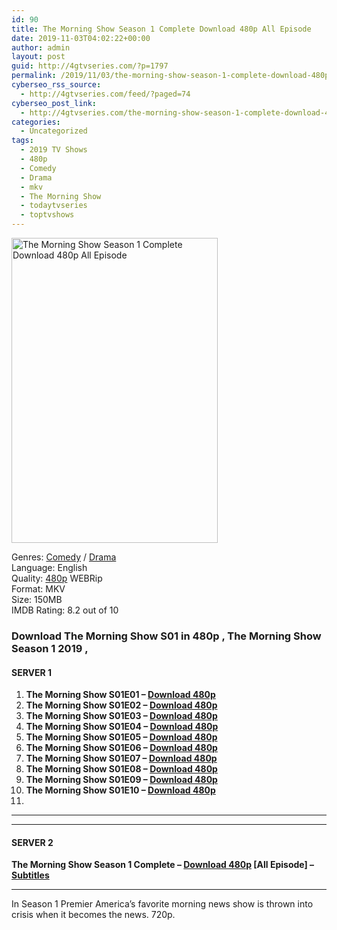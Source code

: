 ```yaml
---
id: 90
title: The Morning Show Season 1 Complete Download 480p All Episode
date: 2019-11-03T04:02:22+00:00
author: admin
layout: post
guid: http://4gtvseries.com/?p=1797
permalink: /2019/11/03/the-morning-show-season-1-complete-download-480p-all-episode/
cyberseo_rss_source:
  - http://4gtvseries.com/feed/?paged=74
cyberseo_post_link:
  - http://4gtvseries.com/the-morning-show-season-1-complete-download-480p-all-episode/
categories:
  - Uncategorized
tags:
  - 2019 TV Shows
  - 480p
  - Comedy
  - Drama
  - mkv
  - The Morning Show
  - todaytvseries
  - toptvshows
---
```

<img loading="lazy" class="aligncenter" src="https://4.bp.blogspot.com/-NUeWToNPbFo/Xb5ODRoyYjI/AAAAAAAAAH4/Ei5cI4c8gOwsgUBpOxxN3-IsLNUICKuVwCK4BGAYYCw/s1600/The%2BMorning%2BShow%2BSeason%2B1.jpg" alt="The Morning Show Season 1 Complete Download 480p All Episode" width="330" height="488" />

Genres: <a href="http://4gtvseries.com/tag/comedy/" data-wpel-link="internal">Comedy</a> /&nbsp;<a href="http://4gtvseries.com/tag/drama/" data-wpel-link="internal">Drama</a>  
Language: English  
Quality:&nbsp;<a href="http://4gtvseries.com/tag/480p/" data-wpel-link="internal">480p</a> WEBRip  
Format: MKV  
Size: 150MB  
IMDB Rating: 8.2 out of 10

### **Download The Morning Show S01 in 480p , The Morning Show Season 1 2019 ,&nbsp;**

#### <span><strong>SERVER 1</strong></span>

  1. **The Morning Show S01E01 – <a href="http://slink.dl480p.xyz/ixxR" data-wpel-link="external" target="_blank" rel="nofollow external noopener noreferrer" class="wpel-icon-left"><i class="wpel-icon fa fa-download" aria-hidden="true"></i>Download 480p</a>**
  2. **The Morning Show S01E02 – <a href="http://slink.dl480p.xyz/5jIf" data-wpel-link="external" target="_blank" rel="nofollow external noopener noreferrer" class="wpel-icon-left"><i class="wpel-icon fa fa-download" aria-hidden="true"></i>Download 480p</a>**
  3. **The Morning Show S01E03 – <a href="http://slink.dl480p.xyz/h3WnT" data-wpel-link="external" target="_blank" rel="nofollow external noopener noreferrer" class="wpel-icon-left"><i class="wpel-icon fa fa-download" aria-hidden="true"></i>Download 480p</a>**
  4. **The Morning Show S01E04 – <a href="http://slink.dl480p.xyz/PWhYt" data-wpel-link="external" target="_blank" rel="nofollow external noopener noreferrer" class="wpel-icon-left"><i class="wpel-icon fa fa-download" aria-hidden="true"></i>Download 480p</a>**
  5. **The Morning Show S01E05 – <a href="http://slink.dl480p.xyz/fC0iz56" data-wpel-link="external" target="_blank" rel="nofollow external noopener noreferrer" class="wpel-icon-left"><i class="wpel-icon fa fa-download" aria-hidden="true"></i>Download 480p</a>**
  6. **The Morning Show S01E06 – <a href="http://slink.dl480p.xyz/vvzbS" data-wpel-link="external" target="_blank" rel="nofollow external noopener noreferrer" class="wpel-icon-left"><i class="wpel-icon fa fa-download" aria-hidden="true"></i>Download 480p</a>**
  7. **The Morning Show S01E07 – <a href="http://slink.dl480p.xyz/zn8Pfx8" data-wpel-link="external" target="_blank" rel="nofollow external noopener noreferrer" class="wpel-icon-left"><i class="wpel-icon fa fa-download" aria-hidden="true"></i>Download 480p</a>**
  8. **The Morning Show S01E08 – <a href="http://slink.dl480p.xyz/SzjM7JwR" data-wpel-link="external" target="_blank" rel="nofollow external noopener noreferrer" class="wpel-icon-left"><i class="wpel-icon fa fa-download" aria-hidden="true"></i>Download 480p</a>**
  9. **The Morning Show S01E09 – <a href="http://slink.dl480p.xyz/xptVcE" data-wpel-link="external" target="_blank" rel="nofollow external noopener noreferrer" class="wpel-icon-left"><i class="wpel-icon fa fa-download" aria-hidden="true"></i>Download 480p</a>**
 10. **The Morning Show S01E10 – <a href="http://slink.dl480p.xyz/X210Pq" data-wpel-link="external" target="_blank" rel="nofollow external noopener noreferrer" class="wpel-icon-left"><i class="wpel-icon fa fa-download" aria-hidden="true"></i>Download 480p</a>**
 11. 

* * *

* * *

#### <span><strong>SERVER 2</strong></span>

**The Morning Show Season 1 Complete – <a href="http://dl480p.xyz/1614/" data-wpel-link="external" target="_blank" rel="nofollow external noopener noreferrer" class="wpel-icon-left"><i class="wpel-icon fa fa-download" aria-hidden="true"></i>Download 480p</a> [All Episode] – <a href="https://subscene.com/subtitles/the-morning-show-first-season" data-wpel-link="external" target="_blank" rel="nofollow external noopener noreferrer" class="wpel-icon-left"><i class="wpel-icon fa fa-download" aria-hidden="true"></i>Subtitles</a>**

* * *

In Season 1 Premier America’s favorite morning news show is thrown into crisis when it becomes the news. 720p.

<div align="center">
</div>